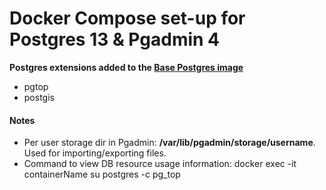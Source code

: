 # Docker Compose set-up for Postgres 13 & Pgadmin 4

**Postgres extensions added to the [Base Postgres image](https://github.com/docker-library/postgres/tree/master/13)**
- pgtop
- postgis

#### Notes
- Per user storage dir in Pgadmin: **/var/lib/pgadmin/storage/username**. Used for importing/exporting files.
- Command to view DB resource usage information: docker exec -it containerName su postgres -c pg_top

